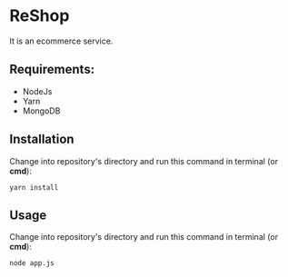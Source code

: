 # ReShop

It is an ecommerce service.

## Requirements:

* NodeJs
* Yarn
* MongoDB

## Installation

Change into repository's directory and run this command in terminal (or **cmd**):

    yarn install

## Usage

Change into repository's directory and run this command in terminal (or **cmd**):

    node app.js